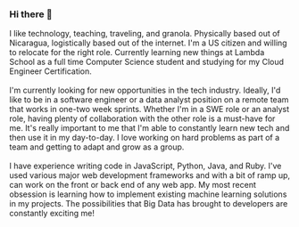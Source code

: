 ### Hi there 👋

<!--
**lucasgreenwell/lucasgreenwell** is a ✨ _special_ ✨ repository because its `README.md` (this file) appears on your GitHub profile.
--!>

I like technology, teaching, traveling, and granola. Physically based out of Nicaragua, logistically based out of the internet. I'm a US citizen and willing to relocate for the right role. Currently learning new things at Lambda School as a full time Computer Science student and studying for my Cloud Engineer Certification.

<br/>
<br/>
I'm currently looking for new opportunities in the tech industry. Ideally, I'd like to be in a software engineer or a data analyst position on a remote team that works in one-two week sprints. Whether I'm in a SWE role or an analyst role, having plenty of collaboration with the other role is a must-have for me. It's really important to me that I'm able to constantly learn new tech and then use it in my day-to-day. I love working on hard problems as part of a team and getting to adapt and grow as a group.

<br/>
<br/>
I have experience writing code in JavaScript, Python, Java, and Ruby. I've used various major web development frameworks and with a bit of ramp up, can work on the front or back end of any web app. My most recent obsession is learning how to implement existing machine learning solutions in my projects. The possibilities that Big Data has brought to developers are constantly exciting me!


